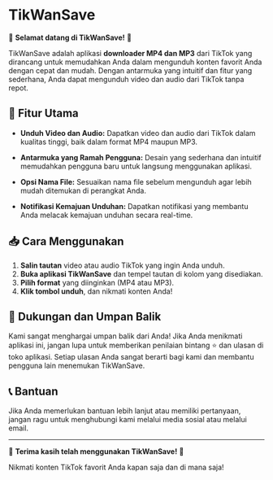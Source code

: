 # TikWanSave

🎉 **Selamat datang di TikWanSave!** 🎉

TikWanSave adalah aplikasi **downloader MP4 dan MP3** dari TikTok yang dirancang untuk memudahkan Anda dalam mengunduh konten favorit Anda dengan cepat dan mudah. Dengan antarmuka yang intuitif dan fitur yang sederhana, Anda dapat mengunduh video dan audio dari TikTok tanpa repot.

## 🚀 Fitur Utama

- **Unduh Video dan Audio:** 
  Dapatkan video dan audio dari TikTok dalam kualitas tinggi, baik dalam format MP4 maupun MP3.

- **Antarmuka yang Ramah Pengguna:** 
  Desain yang sederhana dan intuitif memudahkan pengguna baru untuk langsung menggunakan aplikasi.

- **Opsi Nama File:** 
  Sesuaikan nama file sebelum mengunduh agar lebih mudah ditemukan di perangkat Anda.

- **Notifikasi Kemajuan Unduhan:** 
  Dapatkan notifikasi yang membantu Anda melacak kemajuan unduhan secara real-time.

## 📥 Cara Menggunakan

1. **Salin tautan** video atau audio TikTok yang ingin Anda unduh.
2. **Buka aplikasi TikWanSave** dan tempel tautan di kolom yang disediakan.
3. **Pilih format** yang diinginkan (MP4 atau MP3).
4. **Klik tombol unduh**, dan nikmati konten Anda!

## 📝 Dukungan dan Umpan Balik

Kami sangat menghargai umpan balik dari Anda! Jika Anda menikmati aplikasi ini, jangan lupa untuk memberikan penilaian bintang ⭐ dan ulasan di toko aplikasi. Setiap ulasan Anda sangat berarti bagi kami dan membantu pengguna lain menemukan TikWanSave.

## 📞 Bantuan

Jika Anda memerlukan bantuan lebih lanjut atau memiliki pertanyaan, jangan ragu untuk menghubungi kami melalui media sosial atau melalui email.

---

🌟 **Terima kasih telah menggunakan TikWanSave!** 🌟

Nikmati konten TikTok favorit Anda kapan saja dan di mana saja!

